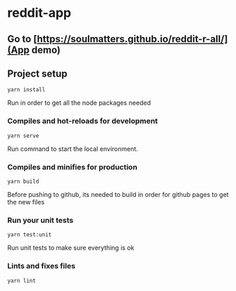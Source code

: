 # reddit-app

## Go to [https://soulmatters.github.io/reddit-r-all/](App demo)
## Project setup

```
yarn install
```
Run in order to get all the node packages needed
### Compiles and hot-reloads for development
```
yarn serve
```
Run command to start the local environment.
### Compiles and minifies for production
```
yarn build
```
Before pushing  to github, its needed to build in order for github pages to get the new files

### Run your unit tests
```
yarn test:unit
```
Run unit tests to make sure everything is ok
### Lints and fixes files
```
yarn lint
```

